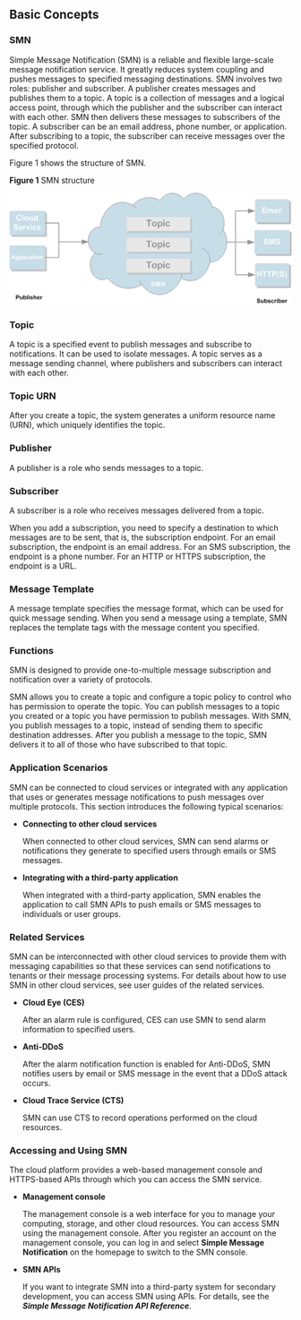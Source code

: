 ## Basic Concepts

### SMN

Simple Message Notification (SMN) is a reliable and flexible large-scale message notification service. It greatly reduces system coupling and pushes messages to specified messaging destinations. SMN involves two roles: publisher and subscriber. A publisher creates messages and publishes them to a topic. A topic is a collection of messages and a logical access point, through which the publisher and the subscriber can interact with each other. SMN then delivers these messages to subscribers of the topic. A subscriber can be an email address, phone number, or application. After subscribing to a topic, the subscriber can receive messages over the specified protocol.

Figure 1 shows the structure of SMN.

**Figure 1** SMN structure

 ![](figure/smn.png)

### Topic

A topic is a specified event to publish messages and subscribe to notifications. It can be used to isolate messages. A topic serves as a message sending channel, where publishers and subscribers can interact with each other.

### Topic URN

After you create a topic, the system generates a uniform resource name (URN), which uniquely identifies the topic.

### Publisher

A publisher is a role who sends messages to a topic.
### Subscriber

A subscriber is a role who receives messages delivered from a topic.

When you add a subscription, you need to specify a destination to which messages are to be sent, that is, the subscription endpoint. For an email subscription, the endpoint is an email address. For an SMS subscription, the endpoint is a phone number. For an HTTP or HTTPS subscription, the endpoint is a URL.

### Message Template

A message template specifies the message format, which can be used for quick message sending. When you send a message using a template, SMN replaces the template tags with the message content you specified.

### Functions

SMN is designed to provide one-to-multiple message subscription and notification over a variety of protocols.

SMN allows you to create a topic and configure a topic policy to control who has permission to operate the topic. You can publish messages to a topic you created or a topic you have permission to publish messages. With SMN, you publish messages to a topic, instead of sending them to specific destination addresses. After you publish a message to the topic, SMN delivers it to all of those who have subscribed to that topic.

### Application Scenarios


SMN can be connected to cloud services or integrated with any application that uses or generates message notifications to push messages over multiple protocols. This section introduces the following typical scenarios:

- **Connecting to other cloud services**

	When connected to other cloud services, SMN can send alarms or notifications they generate to specified users through emails or SMS messages.

- **Integrating with a third-party application**

	When integrated with a third-party application, SMN enables the application to call SMN APIs to push emails or SMS messages to individuals or user groups.

### Related Services


SMN can be interconnected with other cloud services to provide them with messaging capabilities so that these services can send notifications to tenants or their message processing systems. For details about how to use SMN in other cloud services, see user guides of the related services.

- **Cloud Eye (CES)**

	After an alarm rule is configured, CES can use SMN to send alarm information to specified users.

- **Anti-DDoS**

	After the alarm notification function is enabled for Anti-DDoS, SMN notifies users by email or SMS message in the event that a DDoS attack occurs.

- **Cloud Trace Service (CTS)**

	SMN can use CTS to record operations performed on the cloud resources.

### Accessing and Using SMN


The cloud platform provides a web-based management console and HTTPS-based APIs through which you can access the SMN service.

- **Management console**

	The management console is a web interface for you to manage your computing, storage, and other cloud resources. You can access SMN using the management console. After you register an account on the management console, you can log in and select **Simple Message Notification** on the homepage to switch to the SMN console.

- **SMN APIs**

	If you want to integrate SMN into a third-party system for secondary development, you can access SMN using APIs. For details, see the ***Simple Message Notification API Reference***.
